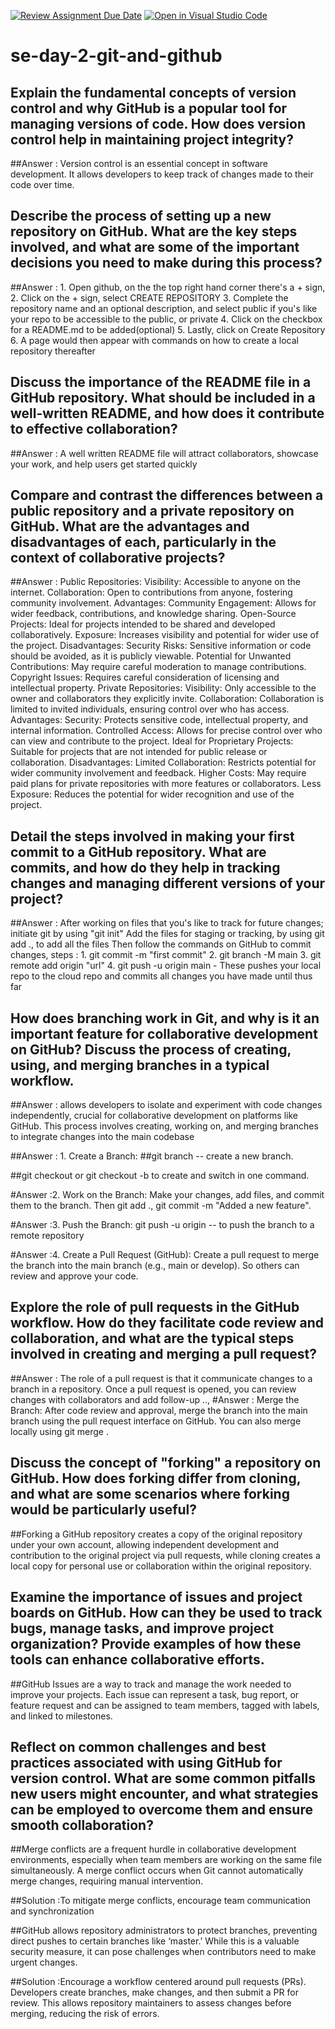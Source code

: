 [![Review Assignment Due Date](https://classroom.github.com/assets/deadline-readme-button-22041afd0340ce965d47ae6ef1cefeee28c7c493a6346c4f15d667ab976d596c.svg)](https://classroom.github.com/a/8wgCKhpZ)
[![Open in Visual Studio Code](https://classroom.github.com/assets/open-in-vscode-2e0aaae1b6195c2367325f4f02e2d04e9abb55f0b24a779b69b11b9e10269abc.svg)](https://classroom.github.com/online_ide?assignment_repo_id=18653809&assignment_repo_type=AssignmentRepo)

# se-day-2-git-and-github

## Explain the fundamental concepts of version control and why GitHub is a popular tool for managing versions of code. How does version control help in maintaining project integrity?

##Answer : Version control is an essential concept in software development. It allows developers to keep track of changes made to their code over time.

## Describe the process of setting up a new repository on GitHub. What are the key steps involved, and what are some of the important decisions you need to make during this process?

##Answer : 1. Open github, on the the top right hand corner there's a + sign, 2. Click on the + sign, select CREATE REPOSITORY 3. Complete the repository name and an optional description, and select public if you's like your repo to be accessible to the public, or private 4. Click on the checkbox for a README.md to be added(optional) 5. Lastly, click on Create Repository 6. A page would then appear with commands on how to create a local repository thereafter

## Discuss the importance of the README file in a GitHub repository. What should be included in a well-written README, and how does it contribute to effective collaboration?

##Answer : A well written README file will attract collaborators, showcase your work, and help users get started quickly

## Compare and contrast the differences between a public repository and a private repository on GitHub. What are the advantages and disadvantages of each, particularly in the context of collaborative projects?

##Answer : Public Repositories:
Visibility: Accessible to anyone on the internet.
Collaboration: Open to contributions from anyone, fostering community involvement.
Advantages:
Community Engagement: Allows for wider feedback, contributions, and knowledge sharing.
Open-Source Projects: Ideal for projects intended to be shared and developed collaboratively.
Exposure: Increases visibility and potential for wider use of the project.
Disadvantages:
Security Risks: Sensitive information or code should be avoided, as it is publicly viewable.
Potential for Unwanted Contributions: May require careful moderation to manage contributions.
Copyright Issues: Requires careful consideration of licensing and intellectual property.
Private Repositories:
Visibility:
Only accessible to the owner and collaborators they explicitly invite.
Collaboration:
Collaboration is limited to invited individuals, ensuring control over who has access.
Advantages:
Security: Protects sensitive code, intellectual property, and internal information.
Controlled Access: Allows for precise control over who can view and contribute to the project.
Ideal for Proprietary Projects: Suitable for projects that are not intended for public release or collaboration.
Disadvantages:
Limited Collaboration: Restricts potential for wider community involvement and feedback.
Higher Costs: May require paid plans for private repositories with more features or collaborators.
Less Exposure: Reduces the potential for wider recognition and use of the project.

## Detail the steps involved in making your first commit to a GitHub repository. What are commits, and how do they help in tracking changes and managing different versions of your project?

##Answer : After working on files that you's like to track for future changes;
initiate git by using "git init"
Add the files for staging or tracking, by using git add ., to add all the files
Then follow the commands on GitHub to commit changes, steps : 1. git commit -m "first commit" 2. git branch -M main 3. git remote add origin "url" 4. git push -u origin main - These pushes your local repo to the cloud repo and commits all changes you have made until thus far

## How does branching work in Git, and why is it an important feature for collaborative development on GitHub? Discuss the process of creating, using, and merging branches in a typical workflow.

##Answer : allows developers to isolate and experiment with code changes independently, crucial for collaborative development on platforms like GitHub. This process involves creating, working on, and merging branches to integrate changes into the main codebase

##Answer : 1. Create a Branch:
##git branch <branch-name> -- create a new branch.

##git checkout <branch-name> or git checkout -b <branch-name> to create and switch in one command.

#Answer :2. Work on the Branch:
Make your changes, add files, and commit them to the branch.
Then git add ., git commit -m "Added a new feature".

#Answer :3. Push the Branch:
git push -u origin <branch-name> -- to push the branch to a remote repository

#Answer :4. Create a Pull Request (GitHub):
Create a pull request to merge the branch into the main branch (e.g., main or develop).
So others can review and approve your code.

## Explore the role of pull requests in the GitHub workflow. How do they facilitate code review and collaboration, and what are the typical steps involved in creating and merging a pull request?

##Answer : The role of a pull request is that it communicate changes to a branch in a repository. Once a pull request is opened, you can review changes with collaborators and add follow-up ..,
#Answer : Merge the Branch:
After code review and approval, merge the branch into the main branch using the pull request interface on GitHub.
You can also merge locally using git merge <branch-name>.

## Discuss the concept of "forking" a repository on GitHub. How does forking differ from cloning, and what are some scenarios where forking would be particularly useful?

##Forking a GitHub repository creates a copy of the original repository under your own account, allowing independent development and contribution to the original project via pull requests, while cloning creates a local copy for personal use or collaboration within the original repository.

## Examine the importance of issues and project boards on GitHub. How can they be used to track bugs, manage tasks, and improve project organization? Provide examples of how these tools can enhance collaborative efforts.

##GitHub Issues are a way to track and manage the work needed to improve your projects. Each issue can represent a task, bug report, or feature request and can be assigned to team members, tagged with labels, and linked to milestones.

## Reflect on common challenges and best practices associated with using GitHub for version control. What are some common pitfalls new users might encounter, and what strategies can be employed to overcome them and ensure smooth collaboration?

##Merge conflicts are a frequent hurdle in collaborative development environments, especially when team members are working on the same file simultaneously. A merge conflict occurs when Git cannot automatically merge changes, requiring manual intervention.

##Solution :To mitigate merge conflicts, encourage team communication and synchronization

##GitHub allows repository administrators to protect branches, preventing direct pushes to certain branches like ‘master.’ While this is a valuable security measure, it can pose challenges when contributors need to make urgent changes.

##Solution :Encourage a workflow centered around pull requests (PRs). Developers create branches, make changes, and then submit a PR for review. This allows repository maintainers to assess changes before merging, reducing the risk of errors.
